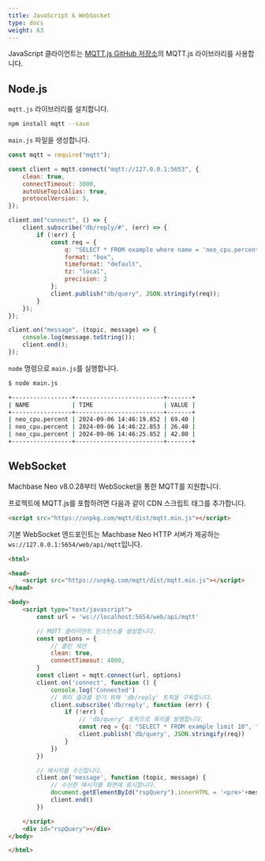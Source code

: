 ```yaml
---
title: JavaScript & WebSocket
type: docs
weight: 63
---
```


JavaScript 클라이언트는 [MQTT.js GitHub 저장소](https://github.com/mqttjs/MQTT.js)의 MQTT.js 라이브러리를 사용합니다.

## Node.js

`mqtt.js` 라이브러리를 설치합니다.

```sh
npm install mqtt --save
```

`main.js` 파일을 생성합니다.

```js
const mqtt = require("mqtt");

const client = mqtt.connect("mqtt://127.0.0.1:5653", {
    clean: true,
    connectTimeout: 3000,
    autoUseTopicAlias: true,
    protocolVersion: 5,
});

client.on("connect", () => {
    client.subscribe("db/reply/#", (err) => {
        if (!err) {
            const req = {
                q: "SELECT * FROM example where name = 'neo_cpu.percent' limit 3",
                format: "box",
                timeformat: "default",
                tz: "local",
                precision: 2
            };
            client.publish("db/query", JSON.stringify(req));
        }
    });
});

client.on("message", (topic, message) => {
    console.log(message.toString());
    client.end();
});
```

`node` 명령으로 `main.js`를 실행합니다.

```sh
$ node main.js

+-----------------+-------------------------+-------+
| NAME            | TIME                    | VALUE |
+-----------------+-------------------------+-------+
| neo_cpu.percent | 2024-09-06 14:46:19.852 | 69.40 |
| neo_cpu.percent | 2024-09-06 14:46:22.853 | 26.40 |
| neo_cpu.percent | 2024-09-06 14:46:25.852 | 42.80 |
+-----------------+-------------------------+-------+
```

## WebSocket

Machbase Neo v8.0.28부터 WebSocket을 통한 MQTT를 지원합니다.

프로젝트에 MQTT.js를 포함하려면 다음과 같이 CDN 스크립트 태그를 추가합니다.

```html
<script src="https://unpkg.com/mqtt/dist/mqtt.min.js"></script>
````

기본 WebSocket 엔드포인트는 Machbase Neo HTTP 서버가 제공하는 `ws://127.0.0.1:5654/web/api/mqtt`입니다.


```html
<html>

<head>
    <script src="https://unpkg.com/mqtt/dist/mqtt.min.js"></script>
</head>

<body>
    <script type="text/javascript">
        const url = 'ws://localhost:5654/web/api/mqtt'

        // MQTT 클라이언트 인스턴스를 생성합니다.
        const options = {
            // 클린 세션
            clean: true,
            connectTimeout: 4000,
        }
        const client = mqtt.connect(url, options)
        client.on('connect', function () {
            console.log('Connected')
            // 쿼리 결과를 받기 위해 'db/reply' 토픽을 구독합니다.
            client.subscribe('db/reply', function (err) {
                if (!err) {
                    // 'db/query' 토픽으로 쿼리를 발행합니다.
                    const req = {q: "SELECT * FROM example limit 10", format:"box", precision: 2}
                    client.publish('db/query', JSON.stringify(req))
                }
            })
        })

        // 메시지를 수신합니다.
        client.on('message', function (topic, message) {
            // 수신한 메시지를 화면에 표시합니다.
            document.getElementById("rspQuery").innerHTML = '<pre>'+message.toString()+'</pre>'
            client.end()
        })

    </script>
    <div id="rspQuery"></div>
</body>

</html>
```
